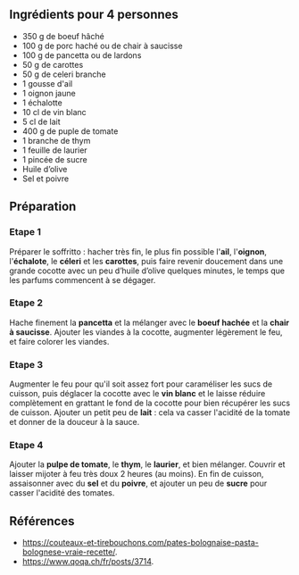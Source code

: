 ## Ingrédients pour 4 personnes

- 350 g de boeuf hâché
- 100 g de porc haché ou de chair à saucisse
- 100 g de pancetta ou de lardons
- 50 g de carottes
- 50 g de celeri branche
- 1 gousse d'ail
- 1 oignon jaune
- 1 échalotte
- 10 cl de vin blanc
- 5 cl de lait
- 400 g de puple de tomate
- 1 branche de thym
- 1 feuille de laurier
- 1 pincée de sucre
- Huile d’olive
- Sel et poivre

## Préparation

### Etape 1

Préparer le soffritto : hacher très fin, le plus fin possible l'**ail**, l'**oignon**, l'**échalote**, le **céleri** et les **carottes**, puis faire revenir doucement dans une grande cocotte avec un peu d’huile d’olive quelques minutes, le temps que les parfums commencent à se dégager.

### Etape 2

Hache finement la **pancetta** et la mélanger avec le **boeuf hachée** et la **chair à saucisse**. Ajouter les viandes à la cocotte, augmenter légèrement le feu, et faire colorer les viandes.

### Etape 3

Augmenter le feu pour qu'il soit assez fort pour caraméliser les sucs de cuisson, puis déglacer la cocotte avec le **vin blanc** et le laisse réduire complètement en grattant le fond de la cocotte pour bien récupérer les sucs de cuisson. Ajouter un petit peu de **lait** : cela va casser l'acidité de la tomate et donner de la douceur à la sauce.

### Etape 4

Ajouter la **pulpe de tomate**, le **thym**, le **laurier**, et bien mélanger. Couvrir et laisser mijoter à feu très doux 2 heures (au moins). En fin de cuisson, assaisonner avec du **sel** et du **poivre**, et ajouter un peu de **sucre** pour casser l'acidité des tomates.

## Références

- <https://couteaux-et-tirebouchons.com/pates-bolognaise-pasta-bolognese-vraie-recette/>.
- <https://www.qoqa.ch/fr/posts/3714>.
